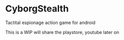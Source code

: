 # CyborgStealth
Tactital espionage action game for android 

This is a WIP will share the playstore, youtube later on
